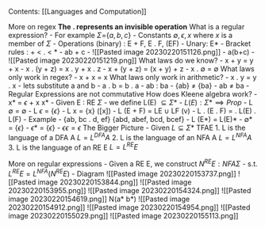 Contents:
[[Languages and Computation]]

More on regex
<b>The . represents an invisible operation</b>
What is a regular expression?
	- For example $\Sigma =${$a,b,c$}
	- Constants $\emptyset, \epsilon, x$ where $x$ is a member of $\Sigma$
	- Operations (binary) : E + F, E $.$ F, (EF)
	- Unary: E*
	- Bracket rules : + < $.$ < $*$
	- ab + c
		- ![[Pasted image 20230220151126.png]]
	- a(b+c)
		- ![[Pasted image 20230220151219.png]]
What laws do we know?
	- x + y = y + x
	- x . (y + z) = x . y + x . z
	- x + (y + z) = (x + y) + z
	- x . $\emptyset$ = $\emptyset$
What laws only work in regex?
	- x + x = x
What laws only work in arithmetic?
	- x . y = y . x
		- lets substitute a and b
		- a . b = b . a
		- ab : ba
		- {ab} $\neq$ {ba}
		- ab $\neq$ ba
		- Regular Expressions are not commutative
How does Kleene algebra work?
	- x$*$ = $\epsilon$ + x x$*$
	- Given E : RE $\Sigma$
	- we define L(E) $\subseteq \Sigma*$ 
	- $L(E) : \Sigma* \implies Prop$ 
	- L $\emptyset$ = $\emptyset$
	- L $\epsilon$ = {$\epsilon$}
	- L x = {x} ([x])
	- L (E + F) = LE $\cup$ LF (v)
	- L . (E . F) = . L(E) . L(F)
	- Example
		-  {ab, bc . d, ef}
			{abd, abef, bcd, bcef}
	- L (E$*$) = L(E)$*$
	- $\emptyset*$ = {$\epsilon$}
	- $\epsilon*$ = {$\epsilon$}
	- $\epsilon \epsilon = \epsilon$
The Bigger Picture
	- Given $L \subseteq \Sigma*$ TFAE
	1. L is the language of a DFA A
		$L = L^{DFA} A$ 
	2. L is the language of an NFA A
		$L = L^{NFA} A$ 
	3. L is the language of an RE E
		$L = L^{RE} E$ 

More on regular expressions
	- Given a RE E, we construct $N^{RE} E:NFA \Sigma$ 
	- s.t. $L^{RE}E = L^{NFA}(N^{RE} E)$ 
	- Diagram
		![[Pasted image 20230220153737.png]]
		![[Pasted image 20230220153844.png]]
		![[Pasted image 20230220153955.png]]
		![[Pasted image 20230220154324.png]]
		![[Pasted image 20230220154619.png]]
	N(a* b*)
		![[Pasted image 20230220154912.png]]
		![[Pasted image 20230220154954.png]]
		![[Pasted image 20230220155029.png]]
		![[Pasted image 20230220155113.png]]